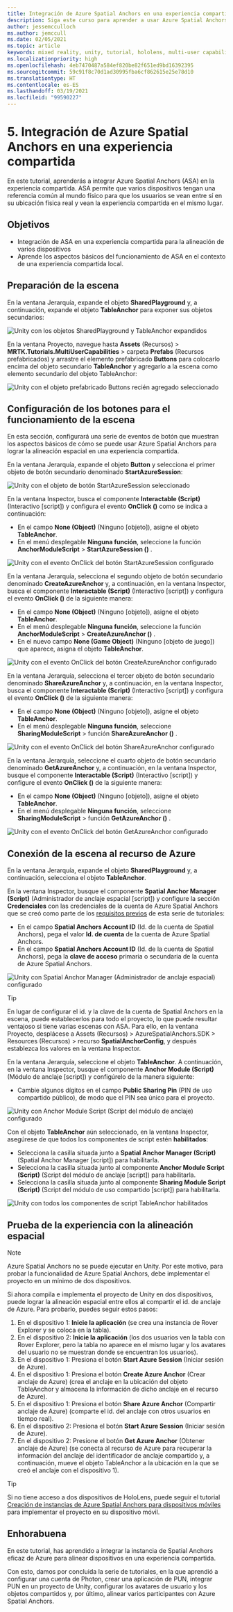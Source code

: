 ```yaml
---
title: Integración de Azure Spatial Anchors en una experiencia compartida
description: Siga este curso para aprender a usar Azure Spatial Anchors para anclar objetos en una aplicación de HoloLens 2 multiusuario compartida.
author: jessemcculloch
ms.author: jemccull
ms.date: 02/05/2021
ms.topic: article
keywords: mixed reality, unity, tutorial, hololens, multi-user capabilities, Photon, MRTK, mixed reality toolkit, UWP, Azure spatial anchors
ms.localizationpriority: high
ms.openlocfilehash: 4eb7470487a584ef820be82f651ed9bd16392395
ms.sourcegitcommit: 59c91f8c70d1ad30995fba6cf862615e25e78d10
ms.translationtype: HT
ms.contentlocale: es-ES
ms.lasthandoff: 03/19/2021
ms.locfileid: "99590227"
---
```

# <a name="5-integrating-azure-spatial-anchors-into-a-shared-experience"></a>5. Integración de Azure Spatial Anchors en una experiencia compartida

En este tutorial, aprenderás a integrar Azure Spatial Anchors (ASA) en la experiencia compartida. ASA permite que varios dispositivos tengan una referencia común al mundo físico para que los usuarios se vean entre sí en su ubicación física real y vean la experiencia compartida en el mismo lugar.

## <a name="objectives"></a>Objetivos

* Integración de ASA en una experiencia compartida para la alineación de varios dispositivos
* Aprende los aspectos básicos del funcionamiento de ASA en el contexto de una experiencia compartida local.

## <a name="preparing-the-scene"></a>Preparación de la escena

En la ventana Jerarquía, expande el objeto **SharedPlayground** y, a continuación, expande el objeto **TableAnchor** para exponer sus objetos secundarios:

![Unity con los objetos SharedPlayground y TableAnchor expandidos](images/mr-learning-sharing/sharing-05-section1-step1-1.png)

En la ventana Proyecto, navegue hasta **Assets** (Recursos)  > **MRTK.Tutorials.MultiUserCapabilities** > carpeta **Prefabs** (Recursos prefabricados) y arrastre el elemento prefabricado **Buttons** para colocarlo encima del objeto secundario **TableAnchor** y agregarlo a la escena como elemento secundario del objeto TableAnchor:

![Unity con el objeto prefabricado Buttons recién agregado seleccionado](images/mr-learning-sharing/sharing-05-section1-step1-2.png)

## <a name="configuring-the-buttons-to-operate-the-scene"></a>Configuración de los botones para el funcionamiento de la escena

En esta sección, configurará una serie de eventos de botón que muestran los aspectos básicos de cómo se puede usar Azure Spatial Anchors para lograr la alineación espacial en una experiencia compartida.

En la ventana Jerarquía, expande el objeto **Button** y selecciona el primer objeto de botón secundario denominado **StartAzureSession**:

![Unity con el objeto de botón StartAzureSession seleccionado](images/mr-learning-sharing/sharing-05-section2-step1-1.png)

En la ventana Inspector, busca el componente **Interactable (Script)** (Interactivo [script]) y configura el evento **OnClick ()** como se indica a continuación:

* En el campo **None (Object)** (Ninguno [objeto]), asigne el objeto **TableAnchor**.
* En el menú desplegable **Ninguna función**, seleccione la función **AnchorModuleScript** > **StartAzureSession ()** .

![Unity con el evento OnClick del botón StartAzureSession configurado](images/mr-learning-sharing/sharing-05-section2-step1-2.png)

En la ventana Jerarquía, selecciona el segundo objeto de botón secundario denominado **CreateAzureAnchor** y, a continuación, en la ventana Inspector, busca el componente **Interactable (Script)** (Interactivo [script]) y configura el evento **OnClick ()** de la siguiente manera:

* En el campo **None (Object)** (Ninguno [objeto]), asigne el objeto **TableAnchor**.
* En el menú desplegable **Ninguna función**, seleccione la función **AnchorModuleScript** > **CreateAzureAnchor ()** .
* En el nuevo campo **None (Game Object)** (Ninguno [objeto de juego]) que aparece, asigna el objeto **TableAnchor**.

![Unity con el evento OnClick del botón CreateAzureAnchor configurado](images/mr-learning-sharing/sharing-05-section2-step1-3.png)

En la ventana Jerarquía, selecciona el tercer objeto de botón secundario denominado **ShareAzureAnchor** y, a continuación, en la ventana Inspector, busca el componente **Interactable (Script)** (Interactivo [script]) y configura el evento **OnClick ()** de la siguiente manera:

* En el campo **None (Object)** (Ninguno [objeto]), asigne el objeto **TableAnchor**.
* En el menú desplegable **Ninguna función**, seleccione **SharingModuleScript** > función **ShareAzureAnchor ()** .

![Unity con el evento OnClick del botón ShareAzureAnchor configurado](images/mr-learning-sharing/sharing-05-section2-step1-4.png)

En la ventana Jerarquía, seleccione el cuarto objeto de botón secundario denominado **GetAzureAnchor** y, a continuación, en la ventana Inspector, busque el componente **Interactable (Script)** (Interactivo [script]) y configure el evento **OnClick ()** de la siguiente manera:

* En el campo **None (Object)** (Ninguno [objeto]), asigne el objeto **TableAnchor**.
* En el menú desplegable **Ninguna función**, seleccione **SharingModuleScript** > función **GetAzureAnchor ()** .

![Unity con el evento OnClick del botón GetAzureAnchor configurado](images/mr-learning-sharing/sharing-05-section2-step1-5.png)

## <a name="connecting-the-scene-to-the-azure-resource"></a>Conexión de la escena al recurso de Azure

En la ventana Jerarquía, expande el objeto **SharedPlayground** y, a continuación, selecciona el objeto **TableAnchor**.

En la ventana Inspector, busque el componente **Spatial Anchor Manager (Script)** (Administrador de anclaje espacial [script]) y configure la sección **Credenciales** con las credenciales de la cuenta de Azure Spatial Anchors que se creó como parte de los [requisitos previos](mr-learning-sharing-01.md#prerequisites) de esta serie de tutoriales:

* En el campo **Spatial Anchors Account ID** (Id. de la cuenta de Spatial Anchors), pega el valor **Id. de cuenta** de la cuenta de Azure Spatial Anchors.
* En el campo **Spatial Anchors Account ID** (Id. de la cuenta de Spatial Anchors), pega la **clave de acceso** primaria o secundaria de la cuenta de Azure Spatial Anchors.

![Unity con Spatial Anchor Manager (Administrador de anclaje espacial) configurado](images/mr-learning-sharing/sharing-05-section3-step1-1.png)

> [!TIP]
> En lugar de configurar el id. y la clave de la cuenta de Spatial Anchors en la escena, puede establecerlos para todo el proyecto, lo que puede resultar ventajoso si tiene varias escenas con ASA. Para ello, en la ventana Proyecto, desplácese a Assets (Recursos) > AzureSpatialAnchors.SDK > Resources (Recursos) > recurso **SpatialAnchorConfig**, y después establezca los valores en la ventana Inspector.

En la ventana Jerarquía, seleccione el objeto **TableAnchor**. A continuación, en la ventana Inspector, busque el componente **Anchor Module (Script)** (Módulo de anclaje [script]) y configúrelo de la manera siguiente:

* Cambie algunos dígitos en el campo **Public Sharing Pin** (PIN de uso compartido público), de modo que el PIN sea único para el proyecto.

![Unity con Anchor Module Script (Script del módulo de anclaje) configurado](images/mr-learning-sharing/sharing-05-section3-step1-2.png)

Con el objeto **TableAnchor** aún seleccionado, en la ventana Inspector, asegúrese de que todos los componentes de script estén **habilitados**:

* Selecciona la casilla situada junto a **Spatial Anchor Manager (Script)** (Spatial Anchor Manager [script]) para habilitarla.
* Selecciona la casilla situada junto al componente **Anchor Module Script (Script)** (Script del módulo de anclaje [script]) para habilitarla.
* Selecciona la casilla situada junto al componente **Sharing Module Script (Script)** (Script del módulo de uso compartido [script]) para habilitarla.

![Unity con todos los componentes de script TableAnchor habilitados](images/mr-learning-sharing/sharing-05-section3-step1-3.png)

## <a name="trying-the-experience-with-spatial-alignment"></a>Prueba de la experiencia con la alineación espacial

> [!NOTE]
> Azure Spatial Anchors no se puede ejecutar en Unity. Por este motivo, para probar la funcionalidad de Azure Spatial Anchors, debe implementar el proyecto en un mínimo de dos dispositivos.

Si ahora compila e implementa el proyecto de Unity en dos dispositivos, puede lograr la alineación espacial entre ellos al compartir el id. de anclaje de Azure. Para probarlo, puedes seguir estos pasos:

1. En el dispositivo 1: **Inicie la aplicación** (se crea una instancia de Rover Explorer y se coloca en la tabla).
2. En el dispositivo 2: **Inicie la aplicación** (los dos usuarios ven la tabla con Rover Explorer, pero la tabla no aparece en el mismo lugar y los avatares del usuario no se muestran donde se encuentran los usuarios).
3. En el dispositivo 1: Presiona el botón **Start Azure Session** (Iniciar sesión de Azure).
4. En el dispositivo 1: Presiona el botón **Create Azure Anchor** (Crear anclaje de Azure) (crea el anclaje en la ubicación del objeto TableAnchor y almacena la información de dicho anclaje en el recurso de Azure).
5. En el dispositivo 1: Presiona el botón **Share Azure Anchor** (Compartir anclaje de Azure) (comparte el id. del anclaje con otros usuarios en tiempo real).
6. En el dispositivo 2: Presiona el botón **Start Azure Session** (Iniciar sesión de Azure).
7. En el dispositivo 2: Presione el botón **Get Azure Anchor** (Obtener anclaje de Azure) (se conecta al recurso de Azure para recuperar la información del anclaje del identificador de anclaje compartido y, a continuación, mueve el objeto TableAnchor a la ubicación en la que se creó el anclaje con el dispositivo 1).

> [!TIP]
> Si no tiene acceso a dos dispositivos de HoloLens, puede seguir el tutorial [Creación de instancias de Azure Spatial Anchors para dispositivos móviles](mr-learning-asa-05.md) para implementar el proyecto en su dispositivo móvil.

## <a name="congratulations"></a>Enhorabuena

En este tutorial, has aprendido a integrar la instancia de Spatial Anchors eficaz de Azure para alinear dispositivos en una experiencia compartida.

Con esto, damos por concluida la serie de tutoriales, en la que aprendió a configurar una cuenta de Photon, crear una aplicación de PUN, integrar PUN en un proyecto de Unity, configurar los avatares de usuario y los objetos compartidos y, por último, alinear varios participantes con Azure Spatial Anchors.
